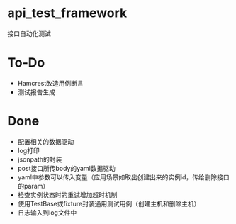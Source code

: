 # api_test_framework

接口自动化测试

# To-Do
- Hamcrest改造用例断言
- 测试报告生成

# Done

- 配置相关的数据驱动
- log打印
- jsonpath的封装
- post接口所传body的yaml数据驱动
- yaml中参数可以传入变量（应用场景如取出创建出来的实例id，传给删除接口的param）
- 检查实例状态时的重试增加超时机制
- 使用TestBase或fixture封装通用测试用例（创建主机和删除主机）
- 日志输入到log文件中